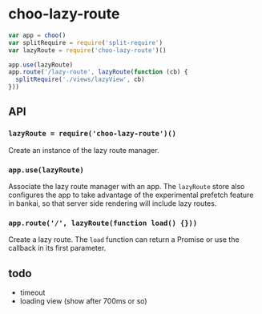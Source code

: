 # choo-lazy-route

```js
var app = choo()
var splitRequire = require('split-require')
var lazyRoute = require('choo-lazy-route')()

app.use(lazyRoute)
app.route('/lazy-route', lazyRoute(function (cb) {
  splitRequire('./views/lazyView', cb)
}))
```

## API

### `lazyRoute = require('choo-lazy-route')()`

Create an instance of the lazy route manager.

### `app.use(lazyRoute)`

Associate the lazy route manager with an app. The `lazyRoute` store also configures the app to take advantage of the experimental prefetch feature in bankai, so that server side rendering will include lazy routes.

### `app.route('/', lazyRoute(function load() {}))`

Create a lazy route. The `load` function can return a Promise or use the callback in its first parameter.

## todo

 - timeout
 - loading view (show after 700ms or so)
